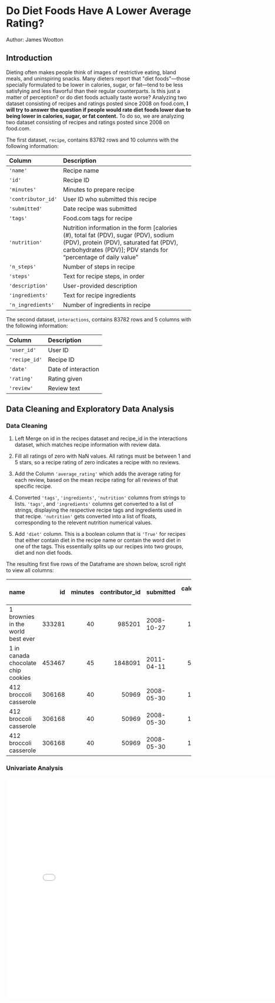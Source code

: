 # Do Diet Foods Have A Lower Average Rating?

Author: James Wootton

## Introduction

Dieting often makes people think of images of restrictive eating, bland meals, and uninspiring snacks. Many dieters report that "diet foods"—those specially formulated to be lower in calories, sugar, or fat—tend to be less satisfying and less flavorful than their regular counterparts. Is this just a matter of perception? or do diet foods actually taste worse? Analyzing two dataset consisting of recipes and ratings posted since 2008 on food.com, **I will try to answer the question if people would rate diet foods lower due to being lower in calories, sugar, or fat content.** To do so, we are analyzing two dataset consisting of recipes and ratings posted since 2008 on food.com.

The first dataset, `recipe`, contains 83782 rows and 10 columns with the following information:


| Column             | Description                                                                                                                                                |
| :----------------- | :--------------------------------------------------------------------------------------------------------------------------------------------------------- |
| `'name'`           | Recipe name                                                                                                                                                |
| `'id'`             | Recipe ID                                                                                                                                                  |
| `'minutes'`        | Minutes to prepare recipe                                                                                                                                  |
| `'contributor_id'` | User ID who submitted this recipe                                                                                                                          |
| `'submitted'`      | Date recipe was submitted                                                                                                                                  |
| `'tags'`           | Food.com tags for recipe                                                                                                                                    |
| `'nutrition'`      | Nutrition information in the form [calories (#), total fat (PDV), sugar (PDV), sodium (PDV), protein (PDV), saturated fat (PDV), carbohydrates (PDV)]; PDV stands for “percentage of daily value” |
| `'n_steps'`        | Number of steps in recipe                                                                                                                                  |
| `'steps'`          | Text for recipe steps, in order                                                                                                                             |
| `'description'`    | User-provided description                                                                                                                                  |
| `'ingredients'`    | Text for recipe ingredients                                                                                                                                 |
| `'n_ingredients'`  | Number of ingredients in recipe  

The second dataset, `interactions`, contains 83782 rows and 5 columns with the following information:

| Column        | Description         |
| :------------ | :------------------ |
| `'user_id'`   | User ID             |
| `'recipe_id'` | Recipe ID           |
| `'date'`      | Date of interaction |
| `'rating'`    | Rating given        |
| `'review'`    | Review text         |

## Data Cleaning and Exploratory Data Analysis

### Data Cleaning

1. Left Merge on id in the recipes dataset and recipe_id in the interactions dataset, which matches recipe information with review data.

2. Fill all ratings of zero with NaN values. All ratings must be between 1 and 5 stars, so a recipe rating of zero indicates a recipe with no reviews.

3. Add the Column `'average_rating'` which adds the average rating for each review, based on the mean recipe rating for all reviews of that specific recipe.

4. Converted `'tags'`, `'ingredients'`, `'nutrition'` columns from strings to lists. `'tags'`, and `'ingredients'` columns get converted to a list of strings, displaying the respective recipe tags and ingredients used in that recipe. `'nutrition'` gets converted into a list of floats, corresponding to the relevent nutrition numerical values.

5. Add `'diet'` column. This is a boolean column that is `'True'` for recipes that either contain diet in the recipe name or contain the word diet in one of the tags. This essentially splits up our recipes into two groups, diet and non diet foods.

The resulting first five rows of the Dataframe are shown below, scroll right to view all columns:

| name                                  |     id | minutes | contributor_id | submitted  | calories (#) | total fat (PDV) | sugar (PDV) | sodium (PDV) | protein (PDV) | saturated fat (PDV) | carbohydrates (PDV) | diet  |
|:--------------------------------------|-------:|--------:|---------------:|:-----------|--------------:|-----------------:|------------:|-------------:|---------------:|--------------------:|---------------------:|:-----:|
| 1 brownies in the world    best ever  | 333281 |      40 |          985201 | 2008-10-27 |         138.4 |             10.0 |         50.0 |          3.0 |             3.0 |                19.0 |                  6.0 | False |
| 1 in canada chocolate chip cookies    | 453467 |      45 |         1848091 | 2011-04-11 |         595.1 |             46.0 |        211.0 |         22.0 |            13.0 |                51.0 |                 26.0 | False |
| 412 broccoli casserole                | 306168 |      40 |           50969 | 2008-05-30 |         194.8 |             20.0 |          6.0 |         32.0 |            22.0 |                36.0 |                  3.0 | False |
| 412 broccoli casserole                | 306168 |      40 |           50969 | 2008-05-30 |         194.8 |             20.0 |          6.0 |         32.0 |            22.0 |                36.0 |                  3.0 | False |
| 412 broccoli casserole                | 306168 |      40 |           50969 | 2008-05-30 |         194.8 |             20.0 |          6.0 |         32.0 |            22.0 |                36.0 |                  3.0 | False |

### Univariate Analysis

<iframe
  src="assets/univariate.html"
  width="800"
  height="600"
  frameborder="0"
></iframe>